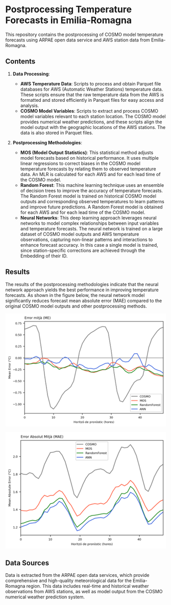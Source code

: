 # Postprocessing Temperature Forecasts in Emilia-Romagna

This repository contains the postprocessing of COSMO model temperature forecasts using ARPAE open data service and AWS station data from Emilia-Romagna.

## Contents

1. **Data Processing**:
    - **AWS Temperature Data**: Scripts to process and obtain Parquet file databases for AWS (Automatic Weather Stations) temperature data. These scripts ensure that the raw temperature data from the AWS is formatted and stored efficiently in Parquet files for easy access and analysis.
    - **COSMO Model Variables**: Scripts to extract and process COSMO model variables relevant to each station location. The COSMO model provides numerical weather predictions, and these scripts align the model output with the geographic locations of the AWS stations. The data is also stored in Parquet files.

2. **Postprocessing Methodologies**:
    - **MOS (Model Output Statistics)**: This statistical method adjusts model forecasts based on historical performance. It uses multiple linear regressions to correct biases in the COSMO model temperature forecasts by relating them to observed temperature data. An MLR is calculated for each AWS and for each lead time of the COSMO model.
    - **Random Forest**: This machine learning technique uses an ensemble of decision trees to improve the accuracy of temperature forecasts. The Random Forest model is trained on historical COSMO model outputs and corresponding observed temperatures to learn patterns and improve future predictions. A Random Forest model is obtained for each AWS and for each lead time of the COSMO model.
    - **Neural Networks**: This deep learning approach leverages neural networks to model complex relationships between input variables and temperature forecasts. The neural network is trained on a large dataset of COSMO model outputs and AWS temperature observations, capturing non-linear patterns and interactions to enhance forecast accuracy. In this case a single model is trained, since station-specific corrections are achieved through the Embedding of their ID.

## Results

The results of the postprocessing methodologies indicate that the neural network approach yields the best performance in improving temperature forecasts. As shown in the figure below, the neural network model significantly reduces forecast mean absolute error (MAE) compared to the original COSMO model outputs and other postprocessing methods.

![mean_error](comparison_me.png)

![mean_absolute_error](comparison_mae.png)

## Data Sources

Data is extracted from the ARPAE open data services, which provide comprehensive and high-quality meteorological data for the Emilia-Romagna region. This data includes real-time and historical weather observations from AWS stations, as well as model output from the COSMO numerical weather prediction system.
